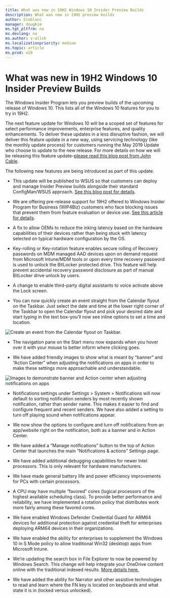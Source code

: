 ```yaml
---
title: What was new in 19H2 Windows 10 Insider Preview Builds
description: What was new in 19H2 preview builds
author: bleblanc
manager: dougkim
ms.tgt_pltfrm: na
ms.devlang: na
ms.author: v-allsh
ms.localizationpriority: medium
ms.topic: article
ms.prod: w10
---
```


# What was new in 19H2 Windows 10 Insider Preview Builds
The Windows Insider Program lets you preview builds of the upcoming release of Windows 10. This lists all of the Windows 10 features for you to try in 19H2. 

The next feature update for Windows 10 will be a scoped set of features for select performance improvements, enterprise features, and quality enhancements. To deliver these updates in a less disruptive fashion, we will deliver this feature update in a new way, using servicing technology (like the monthly update process) for customers running the May 2019 Update who choose to update to the new release. For more details on how we will be releasing this feature update–[please read this blog post from John Cable](https://blogs.windows.com/windowsexperience/2019/07/01/evolving-windows-10-servicing-and-quality-the-next-steps/).

The following new features are being introduced as part of this update.

- This update will be published to WSUS so that customers can deploy and manage Insider Preview builds alongside their standard ConfigMan/WSUS approach. [See this blog post for details](https://techcommunity.microsoft.com/t5/Windows-IT-Pro-Blog/Publishing-pre-release-Windows-10-feature-updates-to-WSUS/ba-p/845054).  

- We are offering pre-release support for 19H2 offered to Windows Insider Program for Business (WIP4Biz) customers who face blocking issues that prevent them from feature evaluation or device use. [See this article for details](https://insider.windows.com/articles/19h2-support-available-for-business-users/). 

- A fix to allow OEMs to reduce the inking latency based on the hardware capabilities of their devices rather than being stuck with latency selected on typical hardware configuration by the OS.

- Key-rolling or Key-rotation feature enables secure rolling of Recovery passwords on MDM managed AAD devices upon on demand request from Microsoft Intune/MDM tools or upon every time recovery password is used to unlock the BitLocker protected drive. This feature will help prevent accidental recovery password disclosure as part of manual BitLocker drive unlock by users.

- A change to enable third-party digital assistants to voice activate above the Lock screen.

- You can now quickly create an event straight from the Calendar flyout on the Taskbar. Just select the date and time at the lower right corner of the Taskbar to open the Calendar flyout and pick your desired date and start typing in the text box–you’ll now see inline options to set a time and location.
 
![Create an event from the Calendar flyout on Taskbar.](https://46c4ts1tskv22sdav81j9c69-wpengine.netdna-ssl.com/wp-content/uploads/prod/sites/2/2019/08/cc9a9d57f8c15907344cb5f718ca63ce.png)

- The navigation pane on the Start menu now expands when you hover over it with your mouse to better inform where clicking goes.

- We have added friendly images to show what is meant by “banner” and “Action Center” when adjusting the notifications on apps in order to make these settings more approachable and understandable.

![Images to demonstrate banner and Action center when adjusting notifications on apps](https://46c4ts1tskv22sdav81j9c69-wpengine.netdna-ssl.com/wp-content/uploads/prod/sites/2/2019/08/6c36cef63ea624500333417377850ba7.png)
 
- Notifications settings under Settings > System > Notifications will now default to sorting notification senders by most recently shown notification, rather than sender name. This makes it easier to find and configure frequent and recent senders. We have also added a setting to turn off playing sound when notifications appear.

- We now show the options to configure and turn off notifications from an app/website right on the notification, both as a banner and in Action Center.

- We have added a “Manage notifications” button to the top of Action Center that launches the main “Notifications & actions” Settings page.

- We have added additional debugging capabilities for newer Intel processors. This is only relevant for hardware manufacturers.

- We have made general battery life and power efficiency improvements for PCs with certain processors.

- A CPU may have multiple “favored” cores (logical processors of the highest available scheduling class). To provide better performance and reliability, we have implemented a rotation policy that distributes work more fairly among these favored cores.

- We have enabled Windows Defender Credential Guard for ARM64 devices for additional protection against credential theft for enterprises deploying ARM64 devices in their organizations.

- We have enabled the ability for enterprises to supplement the Windows 10 in S Mode policy to allow traditional Win32 (desktop) apps from Microsoft Intune.

- We’re updating the search box in File Explorer to now be powered by Windows Search. This change will help integrate your OneDrive content online with the traditional indexed results. [More details here.](https://blogs.windows.com/windowsexperience/2019/05/08/announcing-windows-10-insider-preview-build-18894/)

- We have added the ability for Narrator and other assistive technologies to read and learn where the FN key is located on keyboards and what state it is in (locked versus unlocked).
